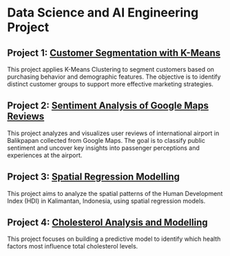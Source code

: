 # Data Science and AI Engineering Project

## Project 1: [Customer Segmentation with K-Means](https://github.com/adhkaraa/Customer-segmentation-with-KMeans)  
This project applies K-Means Clustering to segment customers based on purchasing behavior and demographic features. The objective is to identify distinct customer groups to support more effective marketing strategies.

## Project 2: [Sentiment Analysis of Google Maps Reviews](https://github.com/adhkaraa/Analysis-sentiment-Google-Maps-Review)  
This project analyzes and visualizes user reviews of international airport in Balikpapan collected from Google Maps. The goal is to classify public sentiment and uncover key insights into passenger perceptions and experiences at the airport.

## Project 3: [Spatial Regression Modelling](https://github.com/adhkaraa/Spatial-regression)  
This project aims to analyze the spatial patterns of the Human Development Index (HDI) in Kalimantan, Indonesia, using spatial regression models.

## Project 4: [Cholesterol Analysis and Modelling](https://github.com/adhkaraa/cholesterol-analysis-and-modelling)  
This project focuses on building a predictive model to identify which health factors most influence total cholesterol levels. 
